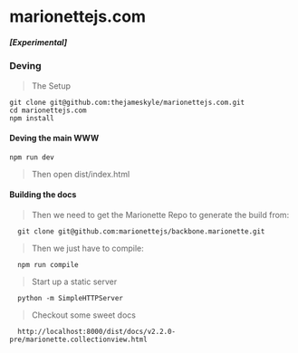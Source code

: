 marionettejs.com
================

##### [Experimental]

### Deving

> The Setup

    git clone git@github.com:thejameskyle/marionettejs.com.git
    cd marionettejs.com
    npm install

#### Deving the main WWW

    npm run dev

> Then open dist/index.html


#### Building the docs

  > Then we need to get the Marionette Repo to generate the build from:

      git clone git@github.com:marionettejs/backbone.marionette.git

  > Then we just have to compile:

      npm run compile

  > Start up a static server

      python -m SimpleHTTPServer

  > Checkout some sweet docs

      http://localhost:8000/dist/docs/v2.2.0-pre/marionette.collectionview.html